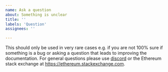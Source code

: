 ```yaml
---
name: Ask a question
about: Something is unclear
title: ''
labels: 'Question'
assignees: ''

---
```


This should only be used in very rare cases e.g. if you are not 100% sure if something is a bug or asking a question that leads to improving the documentation. For general questions please use [discord](https://discord.gg/nthXNEv) or the Ethereum stack exchange at https://ethereum.stackexchange.com.
